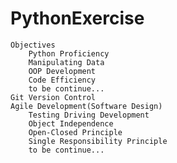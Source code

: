 # PythonExercise
    Objectives 
        Python Proficiency  
        Manipulating Data  
        OOP Development  
        Code Efficiency   
        to be continue... 
    Git Version Control 
    Agile Development(Software Design)
        Testing Driving Development  
        Object Independence  
        Open-Closed Principle  
        Single Responsibility Principle  
        to be continue...
